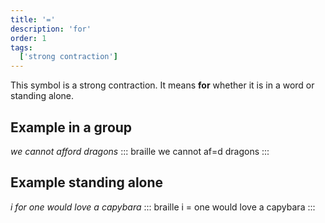 ```yaml
---
title: '='
description: 'for'
order: 1
tags:
  ['strong contraction']
---
```


This symbol is a strong contraction. It means **for** whether it is in a word or standing alone.

## Example in a group

*we cannot afford dragons*
::: braille
we cannot af=d dragons
:::

## Example standing alone

*i for one would love a capybara*
::: braille
i = one would love a capybara
:::